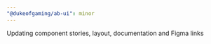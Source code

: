 ```yaml
---
"@dukeofgaming/ab-ui": minor
---
```


Updating component stories, layout, documentation and Figma links
